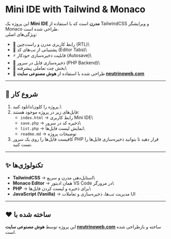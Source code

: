 # Mini IDE with Tailwind & Monaco

این پروژه یک **Mini IDE مدرن** است که با استفاده از TailwindCSS و
ویرایشگر Monaco طراحی شده است.\
ویژگی‌های اصلی:

-   🎨 رابط کاربری مدرن و راست‌چین (RTL)\
-   📝 پشتیبانی از تب‌های کد (Editor Tabs)\
-   ⚡ قابلیت ذخیره‌سازی خودکار (Autosave)\
-   💾 ذخیره‌سازی فایل در سرور (PHP Backend)\
-   🤖 بخش چت تعاملی پیشرفته\
-   🎯 طراحی شده با استفاده از **هوش مصنوعی سایت
    [neutrinoweb.com](https://neutrinoweb.com)**

------------------------------------------------------------------------

## 🚀 شروع کار

1.  پروژه را کلون/دانلود کنید.\
2.  فایل‌های زیر در پروژه موجود هستند:
    -   `index.html` → رابط کاربری Mini IDE\
    -   `save.php` → ذخیره کد در سرور\
    -   `list.php` → نمایش لیست فایل‌ها\
    -   `readme.md` → توضیحات پروژه
3.  کافیست فایل‌ها را روی یک سرور PHP قرار دهید تا بتوانید ذخیره‌سازی
    فایل‌ها را تست کنید.

------------------------------------------------------------------------

## ✨ تکنولوژی‌ها

-   **TailwindCSS** → استایل‌دهی مدرن و سریع\
-   **Monaco Editor** → همان ادیتور VS Code در مرورگر\
-   **PHP** → برای ذخیره و لیست کردن فایل‌ها\
-   **JavaScript (Vanilla)** → مدیریت تب‌ها، ذخیره‌سازی و تعاملات UI

------------------------------------------------------------------------

## ❤️ ساخته شده با

این پروژه توسط **هوش مصنوعی سایت
[neutrinoweb.com](https://neutrinoweb.com)** ساخته و بازطراحی شده است.
